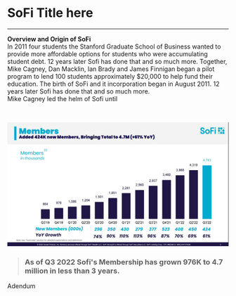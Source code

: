 # SoFi Title here
---
**Overview and Origin of SoFi**
<br>
In 2011 four students the Stanford Graduate School of Business wanted to provide more affordable options for students who were accumulating student debt.  12 years later Sofi has done that and so much more.  Together, Mike Cagney, Dan Macklin, Ian Brady and James Finnigan began a pilot program to lend 100 students approximately $20,000 to help fund their education.  The birth of SoFi and it incorporation began in August 2011.
12 years later Sofi has done that and so much more.
<br>
Mike Cagney led the helm of Sofi until 








<br>


![SoFi Members](SoFi_Members.jpg/)
> ### As of Q3 2022 Sofi's Membership has grown 976K to **4.7 million** in less than 3 years.
























Adendum <br>
[^1]: https://www.fool.com/investing/2021/07/02/why-sofis-leadership-is-a-company-strength/









[def]: \SoFi_Member.jpg\